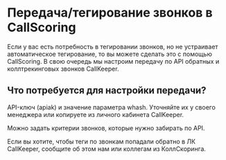 # Передача/тегирование звонков в CallScoring

Если у вас есть потребность в тегировании звонков, но не устраивает автоматическое тегирование, то вы можете сделать это с помощью CallScoring. В свою очередь мы настроим передачу по API обратных и коллтрекинговых звонков CallKeeper.

## Что потребуется для настройки передачи?

API-ключ (apiak) и значение параметра whash. Уточняйте их у своего менеджера или копируете из личного кабинета CallKeeper.

Можно задать критерии звонков, которые нужно забирать по API.

Если вы хотите, чтобы теги по звонкам попадали обратно в ЛК CallKeeper, сообщите об этом нам или коллегам из КоллСкоринга.
